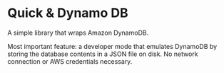# Quick & Dynamo DB

A simple library that wraps Amazon DynamoDB.

Most important feature: a developer mode that emulates DynamoDB by storing the
database contents in a JSON file on disk. No network connection or AWS
credentials necessary.
